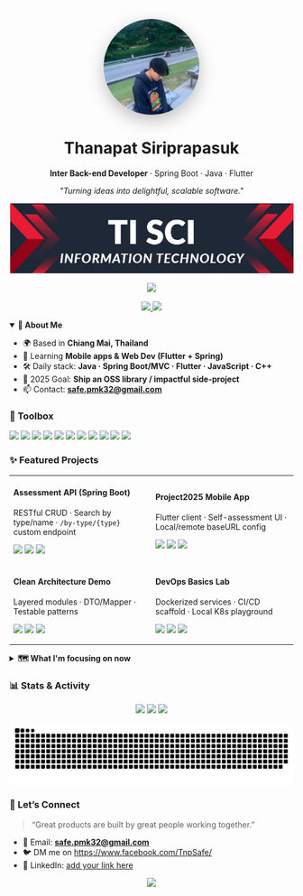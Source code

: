 <!-- =========================
     HERO / BANNER
========================= -->
<p align="center">
  <img src="pro.jpg" alt="Thanapat Siriprapasuk" width="170" style="border-radius:50%; box-shadow:0 10px 30px rgba(0,0,0,.25);" />
</p>

<h1 align="center">Thanapat Siriprapasuk</h1>
<p align="center">
  <strong>Inter Back-end Developer</strong> · Spring Boot · Java · Flutter  
</p>
<p align="center"><i>"Turning ideas into delightful, scalable software."</i></p>

<!-- Neon Gradient Bar -->
<p align="center">
  <img src="banner.jpg" alt="banner">
</p>

<!-- Wavy Divider -->
<p align="center">
  <img src="https://capsule-render.vercel.app/api?type=waving&color=0:8A2BE2,100:00E5FF&height=120&section=header&text=Hello%20World&fontAlignY=35&fontColor=FFFFFF&fontSize=30" />
</p>

<!-- =========================
     QUICK BADGES
========================= -->
<p align="center">
  <a href="mailto:safe.pmk32@gmail.com">
    <img src="https://img.shields.io/badge/Email-safe.pmk32%40gmail.com-0A66C2?style=for-the-badge&logo=gmail&logoColor=white" />
  </a>
  <a href="https://www.facebook.com/TnpSafe">
    <img src="https://img.shields.io/badge/Facebook-TnpSafe-1877F2?style=for-the-badge&logo=facebook&logoColor=white" />
  </a>
</p>

<!-- =========================
     ABOUT ME (collapsible)
========================= -->
<details open>
  <summary><b>🔎 About Me</b></summary>

- 🌍 Based in **Chiang Mai, Thailand**  
- 🌱 Learning **Mobile apps & Web Dev (Flutter + Spring)**  
- 🛠 Daily stack: **Java · Spring Boot/MVC · Flutter · JavaScript · C++**  
- 🎯 2025 Goal: **Ship an OSS library / impactful side-project**  
- 📫 Contact: **safe.pmk32@gmail.com**
</details>

<!-- =========================
     TOOLBOX: CHIP BOARD
========================= -->
<h3>🧰 Toolbox</h3>

<p>
  <!-- Core -->
  <img src="https://img.shields.io/badge/Java-ED8B00?logo=openjdk&logoColor=white" />
  <img src="https://img.shields.io/badge/Spring%20Boot-6DB33F?logo=springboot&logoColor=white" />
  <img src="https://img.shields.io/badge/Flutter-02569B?logo=flutter&logoColor=white" />
  <img src="https://img.shields.io/badge/Dart-0175C2?logo=dart&logoColor=white" />
  <img src="https://img.shields.io/badge/Node.js-339933?logo=node.js&logoColor=white" />
  <img src="https://img.shields.io/badge/React-20232A?logo=react&logoColor=61DAFB" />
  <!-- Infra/Tools -->
  <img src="https://img.shields.io/badge/Docker-2496ED?logo=docker&logoColor=white" />
  <img src="https://img.shields.io/badge/GCP-4285F4?logo=googlecloud&logoColor=white" />
  <img src="https://img.shields.io/badge/Firebase-FFCA28?logo=firebase&logoColor=black" />
  <img src="https://img.shields.io/badge/Linux-FCC624?logo=linux&logoColor=black" />
  <img src="https://img.shields.io/badge/VS%20Code-007ACC?logo=visualstudiocode&logoColor=white" />
</p>

<!-- =========================
     FEATURED PROJECTS: CARDS
========================= -->
<h3>✨ Featured Projects</h3>

<table>
  <tr>
    <td width="50%">
      <h4>Assessment API (Spring Boot)</h4>
      <p>RESTful CRUD · Search by type/name · <code>/by-type/{type}</code> custom endpoint</p>
      <p>
        <a href="#"><img src="https://img.shields.io/badge/Repo-000?style=flat&logo=github&logoColor=white" /></a>
        <img src="https://img.shields.io/badge/Java-ED8B00?logo=openjdk&logoColor=white" />
        <img src="https://img.shields.io/badge/Spring_Boot-6DB33F?logo=springboot&logoColor=white" />
      </p>
    </td>
    <td width="50%">
      <h4>Project2025 Mobile App</h4>
      <p>Flutter client · Self-assessment UI · Local/remote baseURL config</p>
      <p>
        <a href="#"><img src="https://img.shields.io/badge/Repo-000?style=flat&logo=github&logoColor=white" /></a>
        <img src="https://img.shields.io/badge/Flutter-02569B?logo=flutter&logoColor=white" />
        <img src="https://img.shields.io/badge/Dart-0175C2?logo=dart&logoColor=white" />
      </p>
    </td>
  </tr>
  <tr>
    <td width="50%">
      <h4>Clean Architecture Demo</h4>
      <p>Layered modules · DTO/Mapper · Testable patterns</p>
      <p>
        <a href="#"><img src="https://img.shields.io/badge/Repo-000?style=flat&logo=github&logoColor=white" /></a>
        <img src="https://img.shields.io/badge/Spring_MVC-6DB33F?logo=spring&logoColor=white" />
        <img src="https://img.shields.io/badge/JUnit-25A162?logo=junit5&logoColor=white" />
      </p>
    </td>
    <td width="50%">
      <h4>DevOps Basics Lab</h4>
      <p>Dockerized services · CI/CD scaffold · Local K8s playground</p>
      <p>
        <a href="#"><img src="https://img.shields.io/badge/Repo-000?style=flat&logo=github&logoColor=white" /></a>
        <img src="https://img.shields.io/badge/Docker-2496ED?logo=docker&logoColor=white" />
        <img src="https://img.shields.io/badge/GitHub_Actions-2088FF?logo=githubactions&logoColor=white" />
      </p>
    </td>
  </tr>
</table>

<!-- =========================
     NOW / FOCUS
========================= -->
<details>
  <summary><b>🗺️ What I'm focusing on now</b></summary>

- Polish a production-grade Spring Boot starter
- Publish a Flutter package for clean form state
- Write dev notes: pragmatic REST, DTO mapping, and testing cheatsheets
</details>

<!-- =========================
     STATS ZONE
========================= -->
<h3>📊 Stats & Activity</h3>
<div align="center">
  <img src="https://github-readme-stats.vercel.app/api?username=SORSAFEXXD&show_icons=true&hide_title=true&theme=tokyonight" height="155" />
  <img src="https://github-readme-stats.vercel.app/api/top-langs/?username=SORSAFEXXD&layout=compact&theme=tokyonight" height="155" />
  <img src="https://streak-stats.demolab.com?user=SORSAFEXXD&theme=tokyonight&hide_border=true" height="155" />
</div>

<!-- Contribution Snake (dark) -->
<p align="center">
  <img src="https://raw.githubusercontent.com/Platane/snk/output/github-contribution-grid-snake-dark.svg" alt="snake" />
</p>

<!-- =========================
     CONTACT / FOOTER
========================= -->
<h3>🤝 Let’s Connect</h3>

> “Great products are built by great people working together.”

- 💌 Email: **safe.pmk32@gmail.com**  
- 🐦 DM me on https://www.facebook.com/TnpSafe/
- 🔗 LinkedIn: [add your link here  ](https://github.com/SORSAFEXXD)

<!-- Neon Wave Footer -->
<p align="center">
  <img src="https://capsule-render.vercel.app/api?type=waving&color=0:00E5FF,100:8A2BE2&height=120&section=footer" />
</p>
